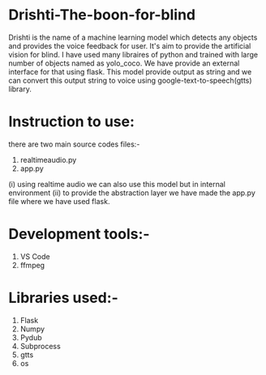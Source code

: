 # Drishti-The-boon-for-blind
Drishti is the name of a machine learning model which detects any objects and provides the voice feedback for user. It's aim to provide the artificial vision for blind. I have used many libraires of python and trained with large number of objects named as yolo_coco.
We have provide an external interface for that using flask. This model provide output as string and we can convert this output string to voice using google-text-to-speech(gtts) library.
# Instruction to use:
there are two main source codes files:-
1. realtimeaudio.py
2. app.py

(i) using realtime audio we can also use this model but in internal environment
(ii) to provide the abstraction layer we have made the app.py file where we have used flask.

# Development tools:-
1. VS Code
2. ffmpeg

# Libraries used:-
1. Flask
2. Numpy
3. Pydub
4. Subprocess
5. gtts
6. os
